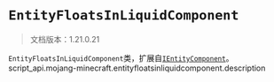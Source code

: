 # `EntityFloatsInLiquidComponent`

> 文档版本：1.21.0.21

`EntityFloatsInLiquidComponent`类，扩展自[`IEntityComponent`](./ientitycomponent.md)。script_api.mojang-minecraft.entityfloatsinliquidcomponent.description
